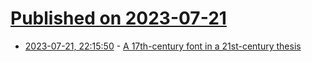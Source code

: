 # [Published on 2023-07-21](index.md)

* [2023-07-21, 22:15:50](https://lobste.rs/s/3h8kmd/17th_century_font_21st_century_thesis) - [A 17th-century font in a 21st-century thesis](https://www.linyangchen.com/Typography-Fell-Types-font)

